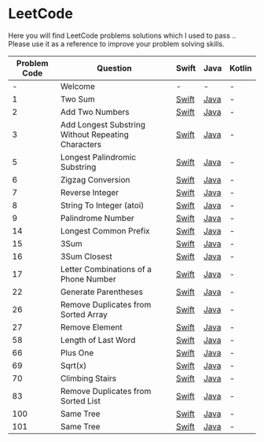 # LeetCode

Here you will find LeetCode problems solutions which I used to pass .. Please use it as a reference to improve your problem solving skills. 

| Problem Code | Question | Swift | Java | Kotlin |
|---|---|---|---|---|
| - | Welcome | - | - | - |
| 1 | Two Sum | [Swift](././Swift/TwoSum.swift) | [Java](././Java/TwoSum.java) | - |
| 2 | Add Two Numbers | [Swift](././Swift/AddTwoNumbers.swift) | [Java](././Java/AddTwoNumbers.java) | - |
| 3 | Add Longest Substring Without Repeating Characters | [Swift](././Swift/LongestSubstringWithoutRepeatingCharacters.swift) | [Java](././Java/LongestSubstringWithoutRepeatingCharacters.java) | - |
| 5 | Longest Palindromic Substring | [Swift](././Swift/LongestPalindromicSubstring.swift) | [Java](././Java/LongestPalindromicSubstring.java) | - |
| 6 | Zigzag Conversion | [Swift](././Swift/ZigzagConversion.swift) | [Java](././Java/ZigzagConversion.java) | - |
| 7 | Reverse Integer | [Swift](././Swift/ReverseInteger.swift) | [Java](././Java/ReverseInteger.java) | - |
| 8 | String To Integer (atoi) | [Swift](././Swift/StringToInteger(atoi).swift) | [Java](././Java/StringToInteger(atoi).java) | - |
| 9 | Palindrome Number | [Swift](././Swift/PalindromeNumber.swift) | [Java](././Java/PalindromeNumber.java) | - |
| 14 | Longest Common Prefix | [Swift](././Swift/LongestCommonPrefix.swift) | [Java](././Java/LongestCommonPrefix.java) | - |
| 15 | 3Sum | [Swift](././Swift/3Sum.swift) | [Java](././Java/3Sum.java) | - |
| 16 | 3Sum Closest | [Swift](././Swift/3SumClosest.swift) | [Java](././Java/3SumClosest.java) | - |
| 17 | Letter Combinations of a Phone Number | [Swift](././Swift/LetterCombinationsofPhoneNumber.swift) | [Java](././Java/LetterCombinationsofPhoneNumber.java) | - |
| 22 | Generate Parentheses | [Swift](././Swift/GenerateParentheses.swift) | [Java](././Java/GenerateParentheses.java) | - |
| 26 | Remove Duplicates from Sorted Array | [Swift](././Swift/RemoveDuplicatesfromSortedArray.swift) | [Java](././Java/RemoveDuplicatesfromSortedArray.java) | - |
| 27 | Remove Element | [Swift](././Swift/RemoveElement.swift) | [Java](././Java/RemoveElement.java) | - |
| 58 | Length of Last Word | [Swift](././Swift/LengthofLastWord.swift) | [Java](././Java/LengthofLastWord.java) | - |
| 66 | Plus One | [Swift](././Swift/PlusOne.swift) | [Java](././Java/PlusOne.java) | - |
| 69 | Sqrt(x) | [Swift](././Swift/Sqrt(x).swift) | [Java](././Java/Sqrt(x).java) | - |
| 70 | Climbing Stairs | [Swift](././Swift/ClimbingStairs.swift) | [Java](././Java/ClimbingStairs.java) | - |
| 83 | Remove Duplicates from Sorted List | [Swift](././Swift/RemoveDuplicatesFromSortedList.swift) | [Java](././Java/RemoveDuplicatesFromSortedList.java) | - |
| 100 | Same Tree | [Swift](././Swift/SameTree.swift) | [Java](././Java/SameTree.java) | - |
| 101 | Same Tree | [Swift](././Swift/SymmetricTree.swift) | [Java](././Java/SymmetricTree.java) | - |
